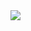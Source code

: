 <img src="https://capsule-render.vercel.app/api?type=Venom&&&color=808080&height=300&section=header&text=박경현&fontSize=90" />
